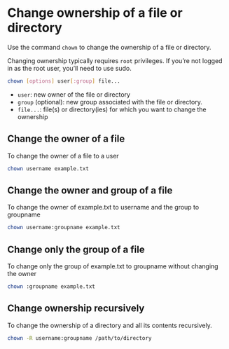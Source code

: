 # Change ownership of a file or directory

Use the command `chown` to change the ownership of a file or directory.

Changing ownership typically requires `root` privileges. If you’re not logged in as the root user, you’ll need to use sudo.

```sh
chown [options] user[:group] file...
```

- `user`: new owner of the file or directory
- `group` (optional): new group associated with the file or directory.
- `file...`: file(s) or directory(ies) for which you want to change the ownership

## Change the owner of a file

To change the owner of a file to a user

```sh
chown username example.txt
```

## Change the owner and group of a file

To change the owner of example.txt to username and the group to groupname

```sh
chown username:groupname example.txt
```

## Change only the group of a file

To change only the group of example.txt to groupname without changing the owner

```sh
chown :groupname example.txt
```

## Change ownership recursively

To change the ownership of a directory and all its contents recursively.

```sh
chown -R username:groupname /path/to/directory
```

